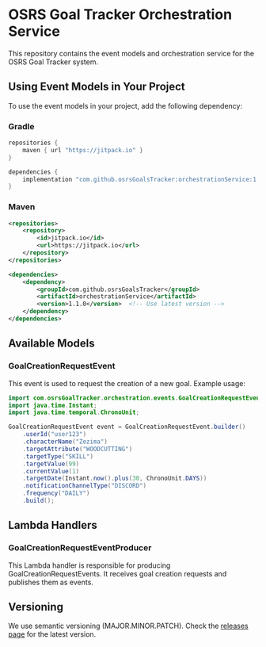 # OSRS Goal Tracker Orchestration Service

This repository contains the event models and orchestration service for the OSRS Goal Tracker system.

## Using Event Models in Your Project

To use the event models in your project, add the following dependency:

### Gradle
```groovy
repositories {
    maven { url "https://jitpack.io" }
}

dependencies {
    implementation "com.github.osrsGoalsTracker:orchestrationService:1.1.0"  // Use latest version
}
```

### Maven
```xml
<repositories>
    <repository>
        <id>jitpack.io</id>
        <url>https://jitpack.io</url>
    </repository>
</repositories>

<dependencies>
    <dependency>
        <groupId>com.github.osrsGoalsTracker</groupId>
        <artifactId>orchestrationService</artifactId>
        <version>1.1.0</version>  <!-- Use latest version -->
    </dependency>
</dependencies>
```

## Available Models

### GoalCreationRequestEvent

This event is used to request the creation of a new goal. Example usage:

```java
import com.osrsGoalTracker.orchestration.events.GoalCreationRequestEvent;
import java.time.Instant;
import java.time.temporal.ChronoUnit;

GoalCreationRequestEvent event = GoalCreationRequestEvent.builder()
    .userId("user123")
    .characterName("Zezima")
    .targetAttribute("WOODCUTTING")
    .targetType("SKILL")
    .targetValue(99)
    .currentValue(1)
    .targetDate(Instant.now().plus(30, ChronoUnit.DAYS))
    .notificationChannelType("DISCORD")
    .frequency("DAILY")
    .build();
```

## Lambda Handlers

### GoalCreationRequestEventProducer

This Lambda handler is responsible for producing GoalCreationRequestEvents. It receives goal creation requests and publishes them as events.

## Versioning

We use semantic versioning (MAJOR.MINOR.PATCH). Check the [releases page](https://github.com/osrsGoalsTracker/orchestrationService/releases) for the latest version.
